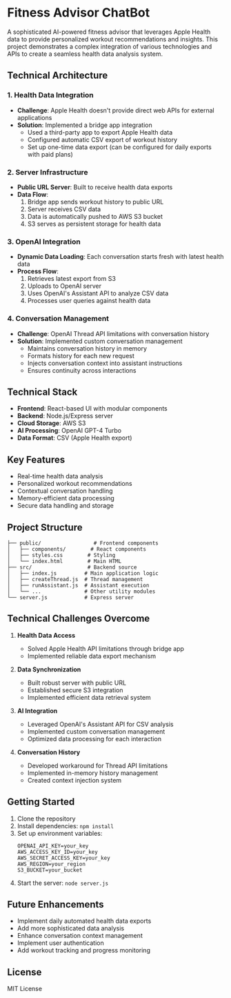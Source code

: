 # Fitness Advisor ChatBot

A sophisticated AI-powered fitness advisor that leverages Apple Health data to provide personalized workout recommendations and insights. This project demonstrates a complex integration of various technologies and APIs to create a seamless health data analysis system.

## Technical Architecture

### 1. Health Data Integration
- **Challenge**: Apple Health doesn't provide direct web APIs for external applications
- **Solution**: Implemented a bridge app integration
  - Used a third-party app to export Apple Health data
  - Configured automatic CSV export of workout history
  - Set up one-time data export (can be configured for daily exports with paid plans)

### 2. Server Infrastructure
- **Public URL Server**: Built to receive health data exports
- **Data Flow**:
  1. Bridge app sends workout history to public URL
  2. Server receives CSV data
  3. Data is automatically pushed to AWS S3 bucket
  4. S3 serves as persistent storage for health data

### 3. OpenAI Integration
- **Dynamic Data Loading**: Each conversation starts fresh with latest health data
- **Process Flow**:
  1. Retrieves latest export from S3
  2. Uploads to OpenAI server
  3. Uses OpenAI's Assistant API to analyze CSV data
  4. Processes user queries against health data

### 4. Conversation Management
- **Challenge**: OpenAI Thread API limitations with conversation history
- **Solution**: Implemented custom conversation management
  - Maintains conversation history in memory
  - Formats history for each new request
  - Injects conversation context into assistant instructions
  - Ensures continuity across interactions

## Technical Stack

- **Frontend**: React-based UI with modular components
- **Backend**: Node.js/Express server
- **Cloud Storage**: AWS S3
- **AI Processing**: OpenAI GPT-4 Turbo
- **Data Format**: CSV (Apple Health export)

## Key Features

- Real-time health data analysis
- Personalized workout recommendations
- Contextual conversation handling
- Memory-efficient data processing
- Secure data handling and storage

## Project Structure

```
├── public/                 # Frontend components
│   ├── components/        # React components
│   ├── styles.css        # Styling
│   └── index.html        # Main HTML
├── src/                  # Backend source
│   ├── index.js         # Main application logic
│   ├── createThread.js  # Thread management
│   ├── runAssistant.js  # Assistant execution
│   └── ...              # Other utility modules
└── server.js            # Express server
```

## Technical Challenges Overcome

1. **Health Data Access**
   - Solved Apple Health API limitations through bridge app
   - Implemented reliable data export mechanism

2. **Data Synchronization**
   - Built robust server with public URL
   - Established secure S3 integration
   - Implemented efficient data retrieval system

3. **AI Integration**
   - Leveraged OpenAI's Assistant API for CSV analysis
   - Implemented custom conversation management
   - Optimized data processing for each interaction

4. **Conversation History**
   - Developed workaround for Thread API limitations
   - Implemented in-memory history management
   - Created context injection system

## Getting Started

1. Clone the repository
2. Install dependencies: `npm install`
3. Set up environment variables:
   ```
   OPENAI_API_KEY=your_key
   AWS_ACCESS_KEY_ID=your_key
   AWS_SECRET_ACCESS_KEY=your_key
   AWS_REGION=your_region
   S3_BUCKET=your_bucket
   ```
4. Start the server: `node server.js`

## Future Enhancements

- Implement daily automated health data exports
- Add more sophisticated data analysis
- Enhance conversation context management
- Implement user authentication
- Add workout tracking and progress monitoring

## License

MIT License 